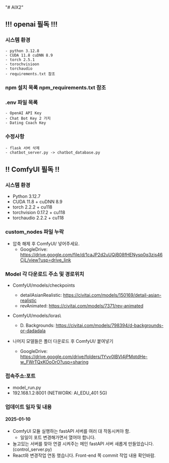 "# AIX2" 
## !!! openai 필독 !!!
### 시스템 환경
    - python 3.12.8
    - CUDA 11.8 cuDNN 8.9
    - torch 2.5.1
    - torochvisioon
    - torchaudio
    - requirements.txt 참조
### npm 설치 목록 npm_requirements.txt 참조
### .env 파일 목록
    - OpenAI API Key
    - Chat Bot Key 2 가지
    - Dating Coach Key
### 수정사항
    - flask 서버 삭제
    - chatbot_server.py -> chatbot_database.py
    
## !! ComfyUI 필독 !!
### 시스템 환경
- Python 3.12.7
- CUDA 11.8 + cuDNN 8.9
- torch 2.2.2 + cu118
- torchvision 0.17.2 + cu118
- torchaudio 2.2.2 + cu118

### custom_nodes 파일 누락
- 압축 해제 후 ComfyUI/ 넣어주세요.
    - GoogleDrive: https://drive.google.com/file/d/1caJP2d2uUQjB08fHENysp0q3zjs46CjL/view?usp=drive_link

### Model 각 다운로드 주소 및 경로위치
- ComfyUI/models/checkpoints
    - detailAsianRealistic: https://civitai.com/models/150169/detail-asian-realistic
    - revAnimated: https://civitai.com/models/7371/rev-animated

- ComfyUI/models/loras\
    - D. Backgrounds: https://civitai.com/models/798394/d-backgrounds-or-dadadala

- 나머지 모델들은 폴더 다운로드 후 ComfyUI/ 붙여넣기
    - GoogleDrive: https://drive.google.com/drive/folders/1Yvv0IBVl4jPMqtdHe-w_FWrTQxKOoOrO?usp=sharing

### 접속주소:포트
- model_run.py
- 192.168.1.2:8001 (NETWORK: AI_EDU_401 5G)

### 업데이트 일자 및 내용
#### 2025-01-10
- ComfyUI 모듈 실행하는 fastAPI 서버를 여러 대 작동시켜야 함.
    - 일일이 포트 변경해가면서 열어야 합니다.
- 놀고있는 서버를 찾아 연결 시켜주는 메인 fastAPI 서버 새롭게 만들었습니다. (control_server.py)
- React와 변경작업 연동 했습니다. Front-end 쪽 commit 작업 내용 확인바람.

